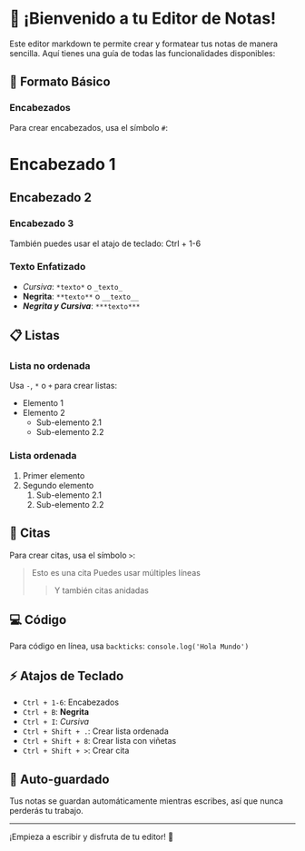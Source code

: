 # 👋 ¡Bienvenido a tu Editor de Notas!

Este editor markdown te permite crear y formatear tus notas de manera sencilla. Aquí tienes una guía de todas las funcionalidades disponibles:

## 📝 Formato Básico

### Encabezados

Para crear encabezados, usa el símbolo `#`:

# Encabezado 1

## Encabezado 2

### Encabezado 3

También puedes usar el atajo de teclado: Ctrl + 1-6

### Texto Enfatizado

- _Cursiva_: `*texto*` o `_texto_`
- **Negrita**: `**texto**` o `__texto__`
- **_Negrita y Cursiva_**: `***texto***`

## 📋 Listas

### Lista no ordenada

Usa `-`, `*` o `+` para crear listas:

- Elemento 1
- Elemento 2
  - Sub-elemento 2.1
  - Sub-elemento 2.2

### Lista ordenada

1. Primer elemento
2. Segundo elemento
   1. Sub-elemento 2.1
   2. Sub-elemento 2.2

## 💬 Citas

Para crear citas, usa el símbolo `>`:

> Esto es una cita
> Puedes usar múltiples líneas
>
> > Y también citas anidadas

## 💻 Código

Para código en línea, usa `backticks`:
`console.log('Hola Mundo')`

## ⚡ Atajos de Teclado

- `Ctrl + 1-6`: Encabezados
- `Ctrl + B`: **Negrita**
- `Ctrl + I`: _Cursiva_
- `Ctrl + Shift + .`: Crear lista ordenada
- `Ctrl + Shift + 8`: Crear lista con viñetas
- `Ctrl + Shift + >`: Crear cita

## 🔄 Auto-guardado

Tus notas se guardan automáticamente mientras escribes, así que nunca perderás tu trabajo.

---

¡Empieza a escribir y disfruta de tu editor! 📝
